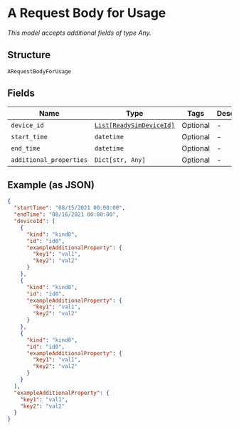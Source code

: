 
# A Request Body for Usage

*This model accepts additional fields of type Any.*

## Structure

`ARequestBodyForUsage`

## Fields

| Name | Type | Tags | Description |
|  --- | --- | --- | --- |
| `device_id` | [`List[ReadySimDeviceId]`](../../doc/models/ready-sim-device-id.md) | Optional | - |
| `start_time` | `datetime` | Optional | - |
| `end_time` | `datetime` | Optional | - |
| `additional_properties` | `Dict[str, Any]` | Optional | - |

## Example (as JSON)

```json
{
  "startTime": "08/15/2021 00:00:00",
  "endTime": "08/16/2021 00:00:00",
  "deviceId": [
    {
      "kind": "kind8",
      "id": "id0",
      "exampleAdditionalProperty": {
        "key1": "val1",
        "key2": "val2"
      }
    },
    {
      "kind": "kind8",
      "id": "id0",
      "exampleAdditionalProperty": {
        "key1": "val1",
        "key2": "val2"
      }
    },
    {
      "kind": "kind8",
      "id": "id0",
      "exampleAdditionalProperty": {
        "key1": "val1",
        "key2": "val2"
      }
    }
  ],
  "exampleAdditionalProperty": {
    "key1": "val1",
    "key2": "val2"
  }
}
```

